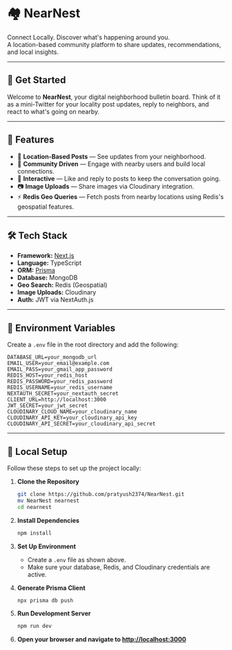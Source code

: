 # 🏘️ NearNest

Connect Locally. Discover what's happening around you.  
A location-based community platform to share updates, recommendations, and local insights.

---

## 🚀 Get Started

Welcome to **NearNest**, your digital neighborhood bulletin board. Think of it as a mini-Twitter for your locality post updates, reply to neighbors, and react to what's going on nearby.

---

## 🌟 Features

-   📍 **Location-Based Posts** — See updates from your neighborhood.
-   👥 **Community Driven** — Engage with nearby users and build local connections.
-   💬 **Interactive** — Like and reply to posts to keep the conversation going.
-   📷 **Image Uploads** — Share images via Cloudinary integration.
-   ⚡ **Redis Geo Queries** — Fetch posts from nearby locations using Redis's geospatial features.

---

## 🛠 Tech Stack

-   **Framework:** [Next.js](https://nextjs.org/)
-   **Language:** TypeScript
-   **ORM:** [Prisma](https://www.prisma.io/)
-   **Database:** MongoDB
-   **Geo Search:** Redis (Geospatial)
-   **Image Uploads:** Cloudinary
-   **Auth:** JWT via NextAuth.js

---

## 🧪 Environment Variables

Create a `.env` file in the root directory and add the following:

```env
DATABASE_URL=your_mongodb_url
EMAIL_USER=your_email@example.com
EMAIL_PASS=your_gmail_app_password
REDIS_HOST=your_redis_host
REDIS_PASSWORD=your_redis_password
REDIS_USERNAME=your_redis_username
NEXTAUTH_SECRET=your_nextauth_secret
CLIENT_URL=http://localhost:3000
JWT_SECRET=your_jwt_secret
CLOUDINARY_CLOUD_NAME=your_cloudinary_name
CLOUDINARY_API_KEY=your_cloudinary_api_key
CLOUDINARY_API_SECRET=your_cloudinary_api_secret
```

---

## 🧰 Local Setup

Follow these steps to set up the project locally:

1. **Clone the Repository**

    ```bash
    git clone https://github.com/pratyush2374/NearNest.git
    mv NearNest nearnest
    cd nearnest
    ```

2. **Install Dependencies**

    ```bash
    npm install
    ```

3. **Set Up Environment**

    - Create a `.env` file as shown above.
    - Make sure your database, Redis, and Cloudinary credentials are active.

4. **Generate Prisma Client**

    ```bash
    npx prisma db push
    ```

5. **Run Development Server**

    ```bash
    npm run dev
    ```
6. **Open your browser and navigate to [http://localhost:3000](http://localhost:3000)**


